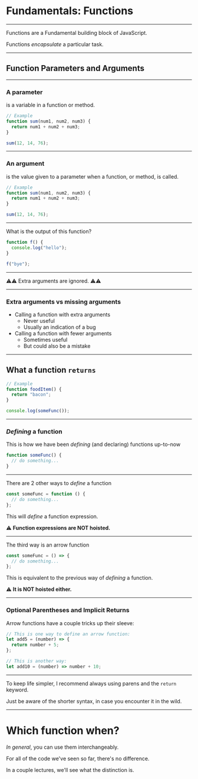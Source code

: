 # Fundamentals: Functions

---

Functions are a Fundamental building block of JavaScript.

Functions _encapsulate_ a particular task.

---

## Function Parameters and Arguments

---

### A parameter

is a variable in a function or method.

```js
// Example
function sum(num1, num2, num3) {
  return num1 + num2 + num3;
}

sum(12, 14, 76);
```

---

### An argument

is the value given to a parameter when a function, or method, is called.

```js
// Example
function sum(num1, num2, num3) {
  return num1 + num2 + num3;
}

sum(12, 14, 76);
```

---

What is the output of this function?

```js
function f() {
  console.log("hello");
}

f("bye");
```

---

⚠️⚠️ Extra arguments are ignored. ⚠️⚠️

---

### Extra arguments vs missing arguments

- Calling a function with extra arguments
  - Never useful
  - Usually an indication of a bug
- Calling a function with fewer arguments
  - Sometimes useful
  - But could also be a mistake

---

## What a function `returns`

```js
// Example
function foodItem() {
  return "bacon";
}

console.log(someFunc());
```

---

### _Defining_ a function

This is how we have been _defining_ (and declaring) functions up-to-now

```js
function someFunc() {
  // do something...
}
```

---

There are 2 other ways to _define_ a function

```js
const someFunc = function () {
  // do something...
};
```

This will _define_ a function expression.

⚠️ **Function expressions are NOT hoisted.**

---

The third way is an arrow function

```js
const someFunc = () => {
  // do something...
};
```

This is equivalent to the previous way of _defining_ a function.

⚠️ **It is NOT hoisted either.**

---

### Optional Parentheses and Implicit Returns

Arrow functions have a couple tricks up their sleeve:

```js
// This is one way to define an arrow function:
let add5 = (number) => {
  return number + 5;
};

// This is another way:
let add10 = (number) => number + 10;
```

---

To keep life simpler, I recommend always using parens and the `return` keyword.

Just be aware of the shorter syntax, in case you encounter it in the wild.

---

# Which function when?

_In general_, you can use them interchangeably.

For all of the code we've seen so far, there's no difference.

In a couple lectures, we'll see what the distinction is.
